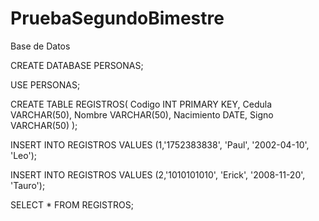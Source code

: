 # PruebaSegundoBimestre

Base de Datos

CREATE DATABASE PERSONAS;

USE PERSONAS;

CREATE TABLE REGISTROS( Codigo INT PRIMARY KEY, Cedula VARCHAR(50), Nombre VARCHAR(50), Nacimiento DATE, Signo VARCHAR(50) );

INSERT INTO REGISTROS VALUES (1,'1752383838', 'Paul', '2002-04-10', 'Leo');

INSERT INTO REGISTROS VALUES (2,'1010101010', 'Erick', '2008-11-20', 'Tauro');

SELECT * FROM REGISTROS;
